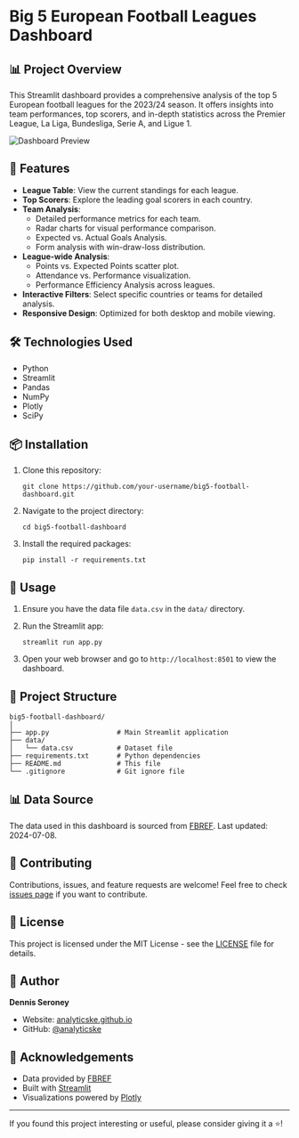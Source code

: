 # Big 5 European Football Leagues Dashboard

## 📊 Project Overview

This Streamlit dashboard provides a comprehensive analysis of the top 5 European football leagues for the 2023/24 season. It offers insights into team performances, top scorers, and in-depth statistics across the Premier League, La Liga, Bundesliga, Serie A, and Ligue 1.

![Dashboard Preview](https://via.placeholder.com/800x400.png?text=Dashboard+Preview)

## 🌟 Features

- **League Table**: View the current standings for each league.
- **Top Scorers**: Explore the leading goal scorers in each country.
- **Team Analysis**: 
  - Detailed performance metrics for each team.
  - Radar charts for visual performance comparison.
  - Expected vs. Actual Goals Analysis.
  - Form analysis with win-draw-loss distribution.
- **League-wide Analysis**:
  - Points vs. Expected Points scatter plot.
  - Attendance vs. Performance visualization.
  - Performance Efficiency Analysis across leagues.
- **Interactive Filters**: Select specific countries or teams for detailed analysis.
- **Responsive Design**: Optimized for both desktop and mobile viewing.

## 🛠️ Technologies Used

- Python
- Streamlit
- Pandas
- NumPy
- Plotly
- SciPy

## 📦 Installation

1. Clone this repository:
   ```
   git clone https://github.com/your-username/big5-football-dashboard.git
   ```

2. Navigate to the project directory:
   ```
   cd big5-football-dashboard
   ```

3. Install the required packages:
   ```
   pip install -r requirements.txt
   ```

## 🚀 Usage

1. Ensure you have the data file `data.csv` in the `data/` directory.

2. Run the Streamlit app:
   ```
   streamlit run app.py
   ```

3. Open your web browser and go to `http://localhost:8501` to view the dashboard.

## 📁 Project Structure

```
big5-football-dashboard/
│
├── app.py                 # Main Streamlit application
├── data/
│   └── data.csv           # Dataset file
├── requirements.txt       # Python dependencies
├── README.md              # This file
└── .gitignore             # Git ignore file
```

## 📊 Data Source

The data used in this dashboard is sourced from [FBREF](https://fbref.com/en/). Last updated: 2024-07-08.

## 🤝 Contributing

Contributions, issues, and feature requests are welcome! Feel free to check [issues page](https://github.com/your-username/big5-football-dashboard/issues) if you want to contribute.

## 📜 License

This project is licensed under the MIT License - see the [LICENSE](LICENSE) file for details.

## 👤 Author

**Dennis Seroney**

- Website: [analyticske.github.io](https://analyticske.github.io)
- GitHub: [@analyticske](https://github.com/analyticske)

## 🙏 Acknowledgements

- Data provided by [FBREF](https://fbref.com/en/)
- Built with [Streamlit](https://streamlit.io/)
- Visualizations powered by [Plotly](https://plotly.com/)

---

If you found this project interesting or useful, please consider giving it a ⭐️!